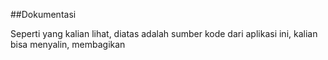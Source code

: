 ##Dokumentasi

Seperti yang kalian lihat, diatas adalah sumber kode dari aplikasi ini, kalian bisa menyalin, membagikan 
